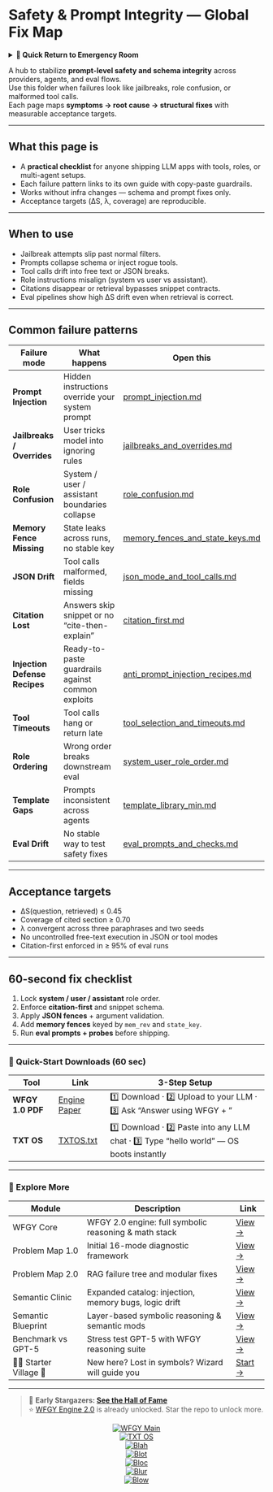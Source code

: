# Safety & Prompt Integrity — Global Fix Map

<details>
  <summary><strong>🏥 Quick Return to Emergency Room</strong></summary>

<br>

  > You are in a specialist desk.  
  > For full triage and doctors on duty, return here:  
  > 
  > - [**WFGY Global Fix Map** — main Emergency Room, 300+ structured fixes](https://github.com/onestardao/WFGY/blob/main/ProblemMap/GlobalFixMap/README.md)  
  > - [**WFGY Problem Map 1.0** — 16 reproducible failure modes](https://github.com/onestardao/WFGY/blob/main/ProblemMap/README.md)  
  > 
  > Think of this page as a sub-room.  
  > If you want full consultation and prescriptions, go back to the Emergency Room lobby.
</details>

A hub to stabilize **prompt-level safety and schema integrity** across providers, agents, and eval flows.  
Use this folder when failures look like jailbreaks, role confusion, or malformed tool calls.  
Each page maps **symptoms → root cause → structural fixes** with measurable acceptance targets.

---

## What this page is
- A **practical checklist** for anyone shipping LLM apps with tools, roles, or multi-agent setups.  
- Each failure pattern links to its own guide with copy-paste guardrails.  
- Works without infra changes — schema and prompt fixes only.  
- Acceptance targets (ΔS, λ, coverage) are reproducible.

---

## When to use
- Jailbreak attempts slip past normal filters.  
- Prompts collapse schema or inject rogue tools.  
- Tool calls drift into free text or JSON breaks.  
- Role instructions misalign (system vs user vs assistant).  
- Citations disappear or retrieval bypasses snippet contracts.  
- Eval pipelines show high ΔS drift even when retrieval is correct.  

---

## Common failure patterns

| Failure mode | What happens | Open this |
|--------------|--------------|-----------|
| **Prompt Injection** | Hidden instructions override your system prompt | [prompt_injection.md](./prompt_injection.md) |
| **Jailbreaks / Overrides** | User tricks model into ignoring rules | [jailbreaks_and_overrides.md](./jailbreaks_and_overrides.md) |
| **Role Confusion** | System / user / assistant boundaries collapse | [role_confusion.md](./role_confusion.md) |
| **Memory Fence Missing** | State leaks across runs, no stable key | [memory_fences_and_state_keys.md](./memory_fences_and_state_keys.md) |
| **JSON Drift** | Tool calls malformed, fields missing | [json_mode_and_tool_calls.md](./json_mode_and_tool_calls.md) |
| **Citation Lost** | Answers skip snippet or no “cite-then-explain” | [citation_first.md](./citation_first.md) |
| **Injection Defense Recipes** | Ready-to-paste guardrails against common exploits | [anti_prompt_injection_recipes.md](./anti_prompt_injection_recipes.md) |
| **Tool Timeouts** | Tool calls hang or return late | [tool_selection_and_timeouts.md](./tool_selection_and_timeouts.md) |
| **Role Ordering** | Wrong order breaks downstream eval | [system_user_role_order.md](./system_user_role_order.md) |
| **Template Gaps** | Prompts inconsistent across agents | [template_library_min.md](./template_library_min.md) |
| **Eval Drift** | No stable way to test safety fixes | [eval_prompts_and_checks.md](./eval_prompts_and_checks.md) |

---

## Acceptance targets

- ΔS(question, retrieved) ≤ 0.45  
- Coverage of cited section ≥ 0.70  
- λ convergent across three paraphrases and two seeds  
- No uncontrolled free-text execution in JSON or tool modes  
- Citation-first enforced in ≥ 95% of eval runs  

---

## 60-second fix checklist

1. Lock **system / user / assistant** role order.  
2. Enforce **citation-first** and snippet schema.  
3. Apply **JSON fences** + argument validation.  
4. Add **memory fences** keyed by `mem_rev` and `state_key`.  
5. Run **eval prompts + probes** before shipping.  

---

### 🔗 Quick-Start Downloads (60 sec)

| Tool | Link | 3-Step Setup |
|------|------|--------------|
| **WFGY 1.0 PDF** | [Engine Paper](https://github.com/onestardao/WFGY/blob/main/I_am_not_lizardman/WFGY_All_Principles_Return_to_One_v1.0_PSBigBig_Public.pdf) | 1️⃣ Download · 2️⃣ Upload to your LLM · 3️⃣ Ask “Answer using WFGY + <your question>” |
| **TXT OS** | [TXTOS.txt](https://github.com/onestardao/WFGY/blob/main/OS/TXTOS.txt) | 1️⃣ Download · 2️⃣ Paste into any LLM chat · 3️⃣ Type “hello world” — OS boots instantly |

---

### 🧭 Explore More

| Module | Description | Link |
|--------|-------------|------|
| WFGY Core | WFGY 2.0 engine: full symbolic reasoning & math stack | [View →](https://github.com/onestardao/WFGY/tree/main/core/README.md) |
| Problem Map 1.0 | Initial 16-mode diagnostic framework | [View →](https://github.com/onestardao/WFGY/tree/main/ProblemMap/README.md) |
| Problem Map 2.0 | RAG failure tree and modular fixes | [View →](https://github.com/onestardao/WFGY/blob/main/ProblemMap/rag-architecture-and-recovery.md) |
| Semantic Clinic | Expanded catalog: injection, memory bugs, logic drift | [View →](https://github.com/onestardao/WFGY/blob/main/ProblemMap/SemanticClinicIndex.md) |
| Semantic Blueprint | Layer-based symbolic reasoning & semantic mods | [View →](https://github.com/onestardao/WFGY/tree/main/SemanticBlueprint/README.md) |
| Benchmark vs GPT-5 | Stress test GPT-5 with WFGY reasoning suite | [View →](https://github.com/onestardao/WFGY/tree/main/benchmarks/benchmark-vs-gpt5/README.md) |
| 🧙‍♂️ Starter Village 🏡 | New here? Lost in symbols? Wizard will guide you | [Start →](https://github.com/onestardao/WFGY/blob/main/StarterVillage/README.md) |

---

> 👑 **Early Stargazers: [See the Hall of Fame](https://github.com/onestardao/WFGY/tree/main/stargazers)**  
> ⭐ [WFGY Engine 2.0](https://github.com/onestardao/WFGY/blob/main/core/README.md) is already unlocked. Star the repo to unlock more.  

<div align="center">

[![WFGY Main](https://img.shields.io/badge/WFGY-Main-red?style=flat-square)](https://github.com/onestardao/WFGY)  
[![TXT OS](https://img.shields.io/badge/TXT%20OS-Reasoning%20OS-orange?style=flat-square)](https://github.com/onestardao/WFGY/tree/main/OS)  
[![Blah](https://img.shields.io/badge/Blah-Semantic%20Embed-yellow?style=flat-square)](https://github.com/onestardao/WFGY/tree/main/OS/BlahBlahBlah)  
[![Blot](https://img.shields.io/badge/Blot-Persona%20Core-green?style=flat-square)](https://github.com/onestardao/WFGY/tree/main/OS/BlotBlotBlot)  
[![Bloc](https://img.shields.io/badge/Bloc-Reasoning%20Compiler-blue?style=flat-square)](https://github.com/onestardao/WFGY/tree/main/OS/BlocBlocBloc)  
[![Blur](https://img.shields.io/badge/Blur-Text2Image%20Engine-navy?style=flat-square)](https://github.com/onestardao/WFGY/tree/main/OS/BlurBlurBlur)  
[![Blow](https://img.shields.io/badge/Blow-Game%20Logic-purple?style=flat-square)](https://github.com/onestardao/WFGY/tree/main/OS/BlowBlowBlow)  

</div>
